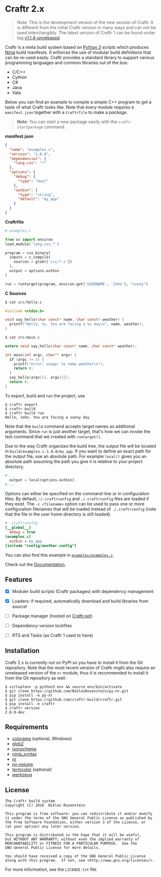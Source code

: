 # Craftr 2.x

> Note: This is the development version of the new version of Craftr. It is
> different from the initial Craftr version in many ways and can not be used
> interchangibly. The latest version of Craftr 1 can be found under tag
> [v1.1.4-unreleased](https://github.com/craftr-build/craftr/tree/v1.1.4-unreleased).

Craftr is a meta build system based on [Python 3] scripts which produces
[Ninja] build manifests. It enforces the use of modular build definitions
that can be re-used easily. Craftr provides a standard library to support
various programming languages and common libraries out of the box:

- C/C++
- Cython
- C#
- Java
- Vala

Below you can find an example to compile a simple C++ program to get a taste
of what Craftr looks like. Note that every module requires a `manifest.json`
together with a `Craftrfile` to make a *package*.

> __Note__: You can start a new package easily with the `craftr startpackage`
> command.

__manifest.json__

```json
{
  "name": "examples.c",
  "version": "1.0.0",
  "dependencies": {
    "lang.cxx": "*"
  },
  "options": {
    "debug": {
      "type": "bool"
    },
    "outbin": {
      "type": "string",
      "default": "my_app"
    }
  }
}
```

__Craftrfile__

```python
# examples.c

from os import environ
load_module('lang.cxx.*')

program = cxx_binary(
  inputs = c_compile(
    sources = glob(['src/*.c'])
  ),
  output = options.outbin
)

run = runtarget(program, environ.get('USERNAME', 'John'), "sunny")

```

__C Sources__
```c
$ cat src/hello.c

#include <stdio.h>

void say_hello(char const* name, char const* weather) {
  printf("Hello, %s. You are facing a %s day\n", name, weather);
}

$ cat src/main.c

extern void say_hello(char const* name, char const* weather);

int main(int argc, char** argv) {
  if (argc != 3) {
    printf("error: usage: %s name weather\n");
    return 0;
  }
  say_hello(argv[1], argv[2]);
  return 0;
}
```
To export, build and run the project, use

    $ craftr export
    $ craftr build
    $ craftr build run
    Hello, John. You are facing a sunny day

Note that the `build` command accepts target names as additional arguments.
Since `run` is just another target, that's how we can invoke the test command
that we created with `runtarget()`.

Due to the way Craftr organizes the build tree, the output file will be
located in `build/examples.c-1.0.0/my_app`. If you want to define an exact path
for the output file, use an absolute path. For example `local()` gives you
an absolute path assuming the path you give it is relative to your project
directory.

```python
# ...
  output = local(options.outbin)
# ...
```

Options can either be specified on the command-line or in configuration files.
By default, `~/.craftrconfig` and `./.craftrconfig` files are loaded if they
exist. The `-c <filename>` option can be used to pass one or more configuration
filenames that will be loaded instead of `./.craftrconfig` (note that the file
in the user home directory is still loaded).

```ini
# .craftrconfig
[__global__]
  debug = true
[examples.c]
  outbin = my_app
[include "config/another.config"]
```

You can also find this example in [`examples/examples.c`](examples/examples.c).

Check out the [Documentation].

  [Ninja]: https://github.com/ninja-build/ninja
  [Python 3]: https://www.python.org/
  [Documentation]: doc

## Features

- [x] Moduler build scripts (Craftr packages) with dependency management
- [x] Loaders: if required, automatically download and build libraries from source!
- [ ] Package manager (hosted on [Craftr.net])
- [ ] Dependency-version lockfiles
- [ ] RTS and Tasks (as Craftr 1 used to have)


  [Craftr.net]: https://craftr.net

## Installation

Craftr 2.x is currently not on PyPI so you have to install it from the Git
repository. Note that the most recent version of Craftr might also require
an unreleased version of the `nr` module, thus it is recommended to install
it from the Git repository as well.

    $ virtualenv -p python3 env && source env/bin/activate
    $ git clone https://github.com/NiklasRosenstein/py-nr.git
    $ pip install -e py-nr
    $ git clone https://github.com/craftr-build/craftr.git
    $ pip install -e craftr
    $ craftr version
    2.0.0-dev

## Requirements

- [colorama](https://pypi.python.org/pypi/colorama) (optional, Windows)
- [glob2](https://pypi.python.org/pypi/glob2)
- [jsonschema](https://pypi.python.org/pypi/jsonschema)
- [ninja_syntax](https://pypi.python.org/pypi/ninja_syntax)
- [nr](https://pypi.python.org/pypi/nr)
- [py-require](https://pypi.python.org/pypi/py-require)
- [termcolor](https://pypi.python.org/pypi/termcolor) (optional)
- [werkzeug](https://pypi.python.org/pypi/werkzeug)

## License

    The Craftr build system
    Copyright (C) 2016  Niklas Rosenstein

    This program is free software: you can redistribute it and/or modify
    it under the terms of the GNU General Public License as published by
    the Free Software Foundation, either version 3 of the License, or
    (at your option) any later version.

    This program is distributed in the hope that it will be useful,
    but WITHOUT ANY WARRANTY; without even the implied warranty of
    MERCHANTABILITY or FITNESS FOR A PARTICULAR PURPOSE.  See the
    GNU General Public License for more details.

    You should have received a copy of the GNU General Public License
    along with this program.  If not, see <http://www.gnu.org/licenses/>.

For more information, see the `LICENSE.txt` file.
